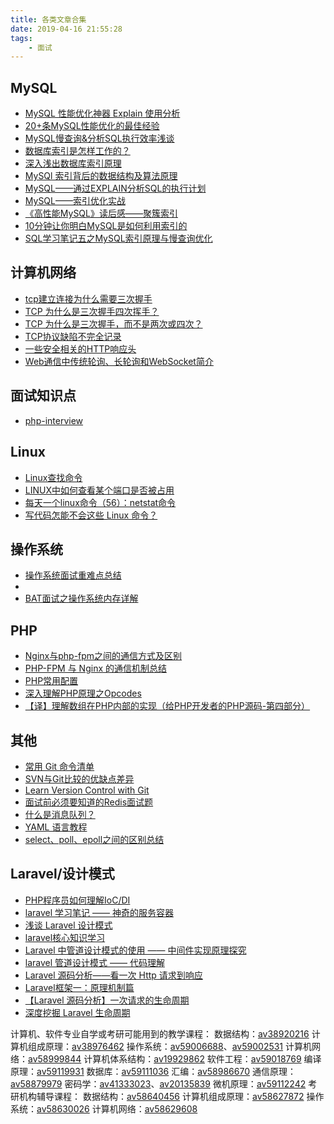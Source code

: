 ```yaml
---
title: 各类文章合集
date: 2019-04-16 21:55:28
tags:
    - 面试
---
```

## MySQL
- [MySQL 性能优化神器 Explain 使用分析](https://segmentfault.com/a/1190000008131735)
- [20+条MySQL性能优化的最佳经验](https://www.jfox.info/2017/20-tiao-mysql-xing-nen-you-hua-de-zui-jia-jing-yan.html)
- [MySQL慢查询&分析SQL执行效率浅谈](https://www.jianshu.com/p/43091bfa8aa7)
- [数据库索引是怎样工作的？](https://blog.csdn.net/xiangwanpeng/article/details/54310955)
- [深入浅出数据库索引原理](https://zhuanlan.zhihu.com/p/23624390)
- [MySQl 索引背后的数据结构及算法原理](http://www.uml.org.cn/sjjm/201107145.asp)
- [MySQL——通过EXPLAIN分析SQL的执行计划](https://www.cnblogs.com/songwenjie/p/9409852.html)
- [MySQL——索引优化实战](https://www.cnblogs.com/songwenjie/p/9402295.html)
- [《高性能MySQL》读后感——聚簇索引](https://www.jianshu.com/p/54c6d5db4fe6)
- [10分钟让你明白MySQL是如何利用索引的](http://www.fordba.com/spend-10-min-to-understand-how-mysql-use-index.html)
- [SQL学习笔记五之MySQL索引原理与慢查询优化](https://www.cnblogs.com/JetpropelledSnake/p/9094280.html#_label8)

## 计算机网络
- [tcp建立连接为什么需要三次握手](https://www.jianshu.com/p/e7f45779008a)
- [TCP 为什么是三次握手四次挥手？](https://www.jianshu.com/p/7d0f91345483)
- [TCP 为什么是三次握手，而不是两次或四次？](https://mp.weixin.qq.com/s/NIjxgx4NPn7FC4PfkHBAAQ)
- [TCP协议缺陷不完全记录](http://www.blogjava.net/yongboy/archive/2015/05/07/424917.html)
- [一些安全相关的HTTP响应头](https://imququ.com/post/web-security-and-response-header.html)
- [Web通信中传统轮询、长轮询和WebSocket简介](https://zhuanlan.zhihu.com/p/25690011)

## 面试知识点
- [php-interview](https://xianyunyh.gitbooks.io/php-interview/Mysql/)

## Linux
- [Linux查找命令](https://www.jianshu.com/p/72c579528337)
- [LINUX中如何查看某个端口是否被占用](https://www.jianshu.com/p/b94644559308)
- [每天一个linux命令（56）：netstat命令](https://www.cnblogs.com/peida/archive/2013/03/08/2949194.html)
- [写代码怎能不会这些 Linux 命令？](https://blog.biezhi.me/2017/08/write-code-must-linux-command.html)

## 操作系统
- [操作系统面试重难点总结](https://juejin.im/entry/592257b62f301e006b183b95)
- [](https://www.cnblogs.com/memewry/archive/2012/08/25/2656966.html)
- [BAT面试之操作系统内存详解](https://www.imooc.com/article/11015)

## PHP
- [Nginx与php-fpm之间的通信方式及区别](https://www.mantis.vip/posts/2018-03-24-Nginx%E4%B8%8Ephp-fpm%E4%B9%8B%E9%97%B4%E7%9A%84%E9%80%9A%E4%BF%A1%E6%96%B9%E5%BC%8F%E5%8F%8A%E5%8C%BA%E5%88%AB.html)
- [PHP-FPM 与 Nginx 的通信机制总结](https://learnku.com/articles/23694)
- [PHP常用配置](https://www.cnblogs.com/wujuntian/p/5768336.html)
- [深入理解PHP原理之Opcodes](http://www.laruence.com/2008/06/18/221.html)
- [【译】理解数组在PHP内部的实现（给PHP开发者的PHP源码-第四部分）](https://www.hoohack.me/2016/02/15/understanding-phps-internal-array-implementation-ch)

## 其他
- [常用 Git 命令清单](http://www.ruanyifeng.com/blog/2015/12/git-cheat-sheet.html)
- [SVN与Git比较的优缺点差异](https://www.cnblogs.com/Sungeek/p/9152223.html#sg3)
- [Learn Version Control with Git](https://www.git-tower.com/learn/git/ebook/cn/command-line/introduction)
- [面试前必须要知道的Redis面试题](https://mp.weixin.qq.com/s?__biz=MzI4Njg5MDA5NA==&mid=2247484609&idx=1&sn=4c053236699fde3c2db1241ab497487b&chksm=ebd745c0dca0ccd682e91938fc30fa947df1385b06d6ae9bb52514967b0736c66684db2f1ac9&token=177635168&lang=zh_CN#rd)
- [什么是消息队列？](https://juejin.im/post/5cb025fb5188251b0351ef48)
- [YAML 语言教程](http://www.ruanyifeng.com/blog/2016/07/yaml.html)
- [select、poll、epoll之间的区别总结](https://www.cnblogs.com/Anker/p/3265058.html)

## Laravel/设计模式
- [PHP程序员如何理解IoC/DI](https://segmentfault.com/a/1190000002411255)
- [laravel 学习笔记 —— 神奇的服务容器](https://www.insp.top/article/learn-laravel-container)
- [浅谈 Laravel 设计模式](https://learnku.com/laravel/t/1954/on-laravel-design-pattern#3e05a8)
- [laravel核心知识学习](https://github.com/cxp1539/laravel-core-learn)
- [Laravel 中管道设计模式的使用 —— 中间件实现原理探究](https://laravelacademy.org/post/3088.html?utm_source=tuicool&utm_medium=referral)
- [laravel 管道设计模式 —— 代码理解](https://www.cnblogs.com/jade640/p/6773125.html)
- [Laravel 源码分析——看一次 Http 请求到响应](https://juejin.im/entry/591ab0a8128fe1005cded993)
- [Laravel框架一：原理机制篇](https://www.cnblogs.com/XiongMaoMengNan/p/6644892.html)
- [【Laravel 源码分析】一次请求的生命周期](https://wwxiong.com/hexo_blog/2019/06/15/2019/2019-06-15-laravel-source-code-02/)
- [深度挖掘 Laravel 生命周期](https://learnku.com/articles/10421/depth-mining-of-laravel-life-cycle#11bfd9)

计算机、软件专业自学或考研可能用到的教学课程：
数据结构：[av38920216](https://www.bilibili.com/video/av38920216/)
计算机组成原理：[av38976462](https://www.bilibili.com/video/av38976462/)
操作系统：[av59006688](https://www.bilibili.com/video/av59006688/)、[av59002531](https://www.bilibili.com/video/av59002531/)
计算机网络：[av58999844](https://www.bilibili.com/video/av58999844/)
计算机体系结构：[av19929862](https://www.bilibili.com/video/av19929862/)
软件工程：[av59018769](https://www.bilibili.com/video/av59018769/)
编译原理：[av59119931](https://www.bilibili.com/video/av59119931/)
数据库：[av59111036](https://www.bilibili.com/video/av59111036/)
汇编：[av58986670](https://www.bilibili.com/video/av58986670/)
通信原理：[av58879979](https://www.bilibili.com/video/av58879979/)
密码学：[av41333023](https://www.bilibili.com/video/av41333023/)、[av20135839](https://www.bilibili.com/video/av20135839/)
微机原理：[av59112242](https://www.bilibili.com/video/av59112242/)
考研机构辅导课程：
数据结构：[av58640456](https://www.bilibili.com/video/av58640456/)
计算机组成原理：[av58627872](https://www.bilibili.com/video/av58627872/)
操作系统：[av58630026](https://www.bilibili.com/video/av58630026/)
计算机网络：[av58629608](https://www.bilibili.com/video/av58629608/)
